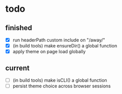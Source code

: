 # todo

## finished

- [x] run headerPath custom include on "/away/"
- [x] (in build tools) make ensureDir() a global function
- [x] apply theme on page load globally

## current

- [ ] (in build tools) make isCLI() a global function
- [ ] persist theme choice across browser sessions